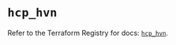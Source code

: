 # `hcp_hvn`

Refer to the Terraform Registry for docs: [`hcp_hvn`](https://registry.terraform.io/providers/hashicorp/hcp/0.97.0/docs/resources/hvn).
